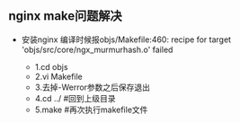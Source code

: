 
## nginx make问题解决
- 安装nginx 编译时候报objs/Makefile:460: recipe for target 'objs/src/core/ngx_murmurhash.o' failed

  - 1.cd objs
  - 2.vi Makefile
  - 3.去掉-Werror参数之后保存退出 
  - 4.cd ../    #回到上级目录 
  - 5.make   #再次执行makefile文件
